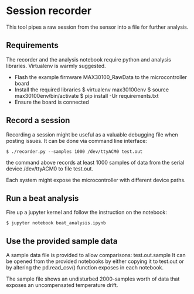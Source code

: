 # Session recorder

This tool pipes a raw session from the sensor into a file for further analysis.

## Requirements

The recorder and the analysis notebook require python and analysis libraries.
Virtualenv is warmly suggested.

* Flash the example firmware MAX30100_RawData to the microcontroller board
* Install the required libraries
    $ virtualenv max30100env
    $ source max30100env/bin/activate
    $ pip install -Ur requirements.txt
* Ensure the board is connected

## Record a session

Recording a session might be useful as a valuable debugging file when posting issues.
It can be done via command line interface:

    $ ./recorder.py --samples 1000 /dev/ttyACM0 test.out

the command above records at least 1000 samples of data from the serial device /dev/ttyACM0 to file test.out.

Each system might expose the microcontroller with different device paths.

## Run a beat analysis

Fire up a jupyter kernel and follow the instruction on the notebook:

    $ jupyter notebook beat_analysis.ipynb

## Use the provided sample data

A sample data file is provided to allow comparisons: test.out.sample
It can be opened from the provided notebooks by either copying it to test.out or by altering
the pd.read_csv() function exposes in each notebook.

The sample file shows an undisturbed 2000-samples worth of data that exposes an uncompensated
temperature drift.
